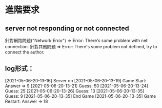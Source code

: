# 進階要求
## server not responding or not connected
針對網路問題("Network Error") => Error: There's some problem with net connection.
針對其他問題 => Error: There's some problem not defined, try to connect the author.

## log形式：
[2021-05-06-20-13-16] Server on
[2021-05-06-20-13-19] Game Start: Answer => 9
[2021-05-06-20-13-21] Guess: 50
[2021-05-06-20-13-24] Guess: 25
[2021-05-06-20-13-26] Guess: 13
[2021-05-06-20-13-35] Guess: 9
[2021-05-06-20-13-35] End Game
[2021-05-06-20-13-35] Game Restart: Answer => 18

